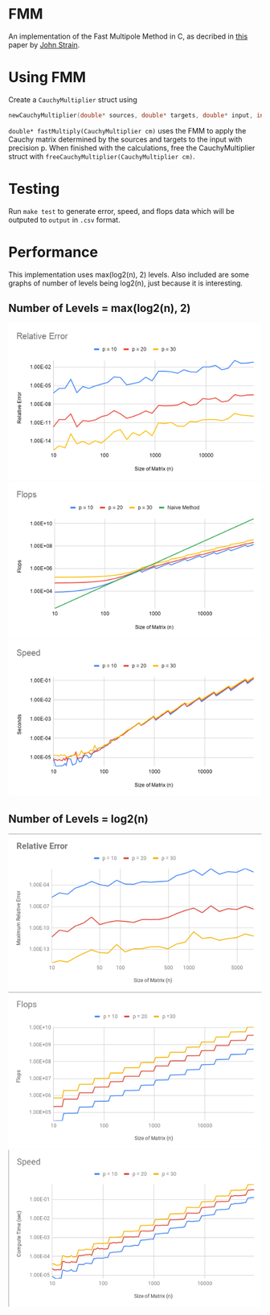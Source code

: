 # FMM
An implementation of the Fast Multipole Method in C, as decribed in [this](https://math.berkeley.edu/~strain/128b.S20/fmm1.pdf) paper by [John Strain](https://math.berkeley.edu/~strain/).
# Using FMM
Create a `CauchyMultiplier` struct using 
```C
newCauchyMultiplier(double* sources, double* targets, double* input, int n, int precision)
```
 `double* fastMultiply(CauchyMultiplier cm)` uses the FMM to apply the Cauchy matrix determined by the sources and targets to the input with precision p. When finished with the calculations, free the CauchyMultiplier struct with `freeCauchyMultiplier(CauchyMultiplier cm)`.
# Testing
Run `make test` to generate error, speed, and flops data which will be outputed to `output` in `.csv` format.
# Performance
This implementation uses max(log2(n), 2) levels. Also included are some graphs of number of levels being log2(n), just because it is interesting.
## Number of Levels = max(log2(n), 2)
![errorplot](https://github.com/kavalee/FMM/raw/master/images/error-6.png)
![flopsplot](https://github.com/kavalee/FMM/raw/master/images/flops-6.png)
![speedplot](https://github.com/kavalee/FMM/raw/master/images/speed-6.png)
## Number of Levels = log2(n)
![errorplot](https://github.com/kavalee/FMM/raw/master/images/error.png)
![flopsplot](https://github.com/kavalee/FMM/raw/master/images/flops.png)
![speedplot](https://github.com/kavalee/FMM/raw/master/images/speed.png)
